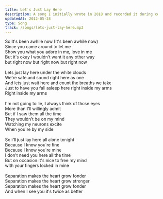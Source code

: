 ```yaml
---
title: Let's Just Lay Here
description: A song I initially wrote in 2010 and recorded it during college.
updatedAt: 2012-05-28
type: Song
track: /songs/lets-just-lay-here.mp3
---
```


So It's been awhile now (It's been awhile now)<br>
Since you came around to let me<br>
Show you what you adore in me, love in me<br>
But it's okay I wouldn't want it any other way<br>
but right now but right now but right now<br>
<br>
Lets just lay here under the white clouds<br>
We're safe and sound right here as one<br>
And lets just wait here and count the breaths we take<br>
Just to have you fall asleep here right inside my arms<br>
Right inside my arms<br>
<br>
I'm not going to lie, I always think of those eyes<br>
More than I'll willingly admit<br>
But if I saw them all the time<br>
They wouldn't be on my mind<br>
Watching my neurons excite<br>
When you're by my side<br>
<br>
So i'll just lay here all alone tonight<br>
Because I know you're fine<br>
Because I know you're mine<br>
I don't need you here all the time<br>
But on occasion it's nice to free my mind<br>
with your fingers locked in mine<br>
<br>
Separation makes the heart grow fonder<br>
Separation makes the heart grow stronger<br>
Separation makes the heart grow fonder<br>
And when I see you it's twice as better

